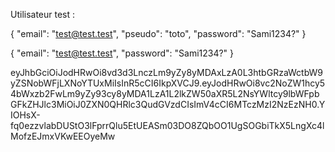 Utilisateur test :


{
  "email": "test@test.test",
  "pseudo": "toto",
  "password": "Sami1234?"
}


{
  "email": "test@test.test",
  "password": "Sami1234?"
}


eyJhbGciOiJodHRwOi8vd3d3LnczLm9yZy8yMDAxLzA0L3htbGRzaWctbW9yZSNobWFjLXNoYTUxMiIsInR5cCI6IkpXVCJ9.eyJodHRwOi8vc2NoZW1hcy54bWxzb2FwLm9yZy93cy8yMDA1LzA1L2lkZW50aXR5L2NsYWltcy9lbWFpbGFkZHJlc3MiOiJ0ZXN0QHRlc3QudGVzdCIsImV4cCI6MTczMzI2NzEzNH0.YIOHsX-fq0ezzvlabDUStO3lFprrQlu5EtUEASm03DO8ZQbOO1UgSOGbiTkX5LngXc4lMofzEJmxVKwEEOyeMw
